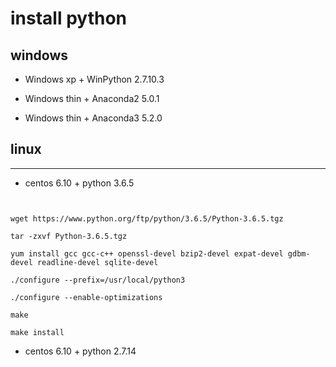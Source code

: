 # install python

## windows

- Windows xp + WinPython 2.7.10.3

- Windows thin + Anaconda2 5.0.1

- Windows thin + Anaconda3 5.2.0

## linux

---
- centos 6.10 + python 3.6.5

```


wget https://www.python.org/ftp/python/3.6.5/Python-3.6.5.tgz

tar -zxvf Python-3.6.5.tgz

yum install gcc gcc-c++ openssl-devel bzip2-devel expat-devel gdbm-devel readline-devel sqlite-devel

./configure --prefix=/usr/local/python3

./configure --enable-optimizations

make

make install

```
- centos 6.10 + python 2.7.14